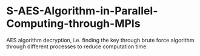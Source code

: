 # S-AES-Algorithm-in-Parallel-Computing-through-MPIs
AES algorithm decryption, i.e. finding the key through brute force algorithm through different processes to reduce computation time.
